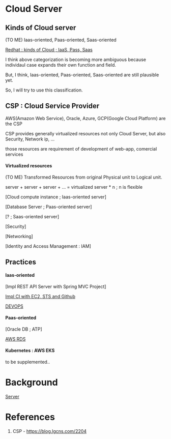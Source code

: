 # Cloud Server

## Kinds of Cloud server
(TO ME) Iaas-oriented, Paas-oriented, Saas-oriented

[Redhat : kinds of Cloud ; IaaS, Pass, Saas](https://www.redhat.com/ko/topics/cloud-computing/iaas-vs-paas-vs-saas)

I think above categorization is becoming more ambiguous because individaul case expands their own function and field.

But, I think, Iaas-oriented, Paas-oriented, Saas-oriented are still plausible yet.

So, I will try to use this classification.

## CSP : Cloud Service Provider
 AWS(Amazon Web Service), Oracle, Azure, GCP(Google Cloud Platform) are the CSP

 CSP provides generally virtualized resources not only Cloud Server, but also Security, Network ip, ...

 those resources are requirement of development of web-app, comercial services
 
#### Virtualized resources
(TO ME) Transformed Resources from original Physical unit to Logical unit.

server + server + server + ... = virtualized server * n ; n is flexible

[Cloud compute instance ; Iaas-oriented server]

[Database Server ; Paas-oriented server]

[? ; Saas-oriented server]

[Security]

[Networking]

[Identity and Access Management : IAM]

## Practices

#### Iaas-oriented
[Impl REST API Server with Spring MVC Project]

[Impl CI with EC2, STS and Github](https://github.com/devsacti/Cloud-Utilizations/tree/main/Impl%20CICD)

[DEVOPS](https://github.com/devsacti/Cloud-Utilizations/tree/main/DEVOPS)

#### Paas-oriented
[Oracle DB ; ATP]

[AWS RDS](https://github.com/devsacti/Cloud-Utilizations/tree/main/Database%20Service)

#### Kubernetes : AWS EKS
to be supplemented..

# Background
[Server](https://github.com/devsacti/Server)

# References
1. CSP - https://blog.lgcns.com/2204
